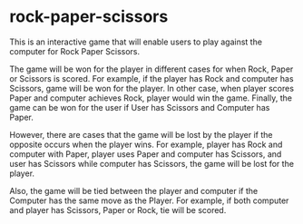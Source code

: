 # rock-paper-scissors

This is an interactive game that will enable users to play against the computer for Rock Paper Scissors.

The game will be won for the player in different cases for when Rock, Paper or Scissors is scored. 
For example, if the player has Rock and computer has Scissors, game will be won for the player. 
In other case, when player scores Paper and computer achieves Rock, player would win the game.
Finally, the game can be won for the user if User has Scissors and Computer has Paper.

However, there are cases that the game will be lost by the player if the opposite occurs when the player wins.
For example, player has Rock and computer with Paper, player uses Paper and computer has Scissors, and user
has Scissors while computer has Scissors, the game will be lost for the player.

Also, the game will be tied between the player and computer if the Computer has the same move as the Player.
For example, if both computer and player has Scissors, Paper or Rock, tie will be scored.

